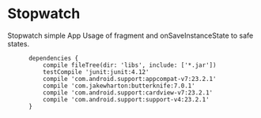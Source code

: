 # Stopwatch
Stopwatch simple App
Usage of fragment and onSaveInstanceState to safe states.

          dependencies {
              compile fileTree(dir: 'libs', include: ['*.jar'])
              testCompile 'junit:junit:4.12'
              compile 'com.android.support:appcompat-v7:23.2.1'
              compile 'com.jakewharton:butterknife:7.0.1'
              compile 'com.android.support:cardview-v7:23.2.1'
              compile 'com.android.support:support-v4:23.2.1'
          }
